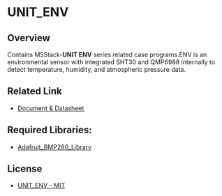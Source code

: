 # UNIT_ENV

## Overview

Contains M5Stack-**UNIT ENV** series related case programs.ENV is an environmental sensor with integrated SHT30 and QMP6988 internally to detect temperature, humidity, and atmospheric pressure data.

## Related Link

- [Document & Datasheet](https://docs.m5stack.com/en/unit/envIII)

## Required Libraries:

- [Adafruit_BMP280_Library](https://github.com/adafruit/Adafruit_BMP280_Library)

## License

- [UNIT_ENV - MIT](LICENSE)
